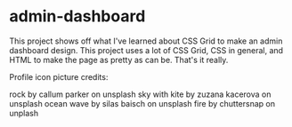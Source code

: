 # admin-dashboard

This project shows off what I've learned about CSS Grid to make an admin dashboard design. This project uses a lot of CSS Grid, CSS in general, and HTML to make the page as pretty as can be. That's it really.

Profile icon picture credits:

rock by callum parker on unsplash
sky with kite by zuzana kacerova on unsplash
ocean wave by silas baisch on unsplash
fire by chuttersnap on unplash
